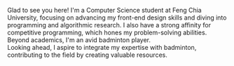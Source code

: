 Glad to see you here! I'm a Computer Science student at Feng Chia University, focusing on advancing my front-end design skills and diving into programming and algorithmic research. I also have a strong affinity for competitive programming, which hones my problem-solving abilities. Beyond academics, I'm an avid badminton player.<br>Looking ahead, I aspire to integrate my expertise with badminton, contributing to the field by creating valuable resources.